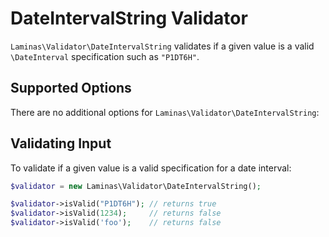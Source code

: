 # DateIntervalString Validator

`Laminas\Validator\DateIntervalString` validates if a given value is a valid `\DateInterval` specification such as `"P1DT6H"`.

## Supported Options

There are no additional options for `Laminas\Validator\DateIntervalString`:

## Validating Input

To validate if a given value is a valid specification for a date interval:

```php
$validator = new Laminas\Validator\DateIntervalString();

$validator->isValid("P1DT6H"); // returns true
$validator->isValid(1234);     // returns false
$validator->isValid('foo');    // returns false
```
